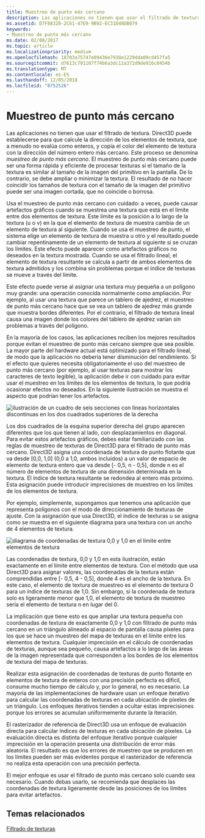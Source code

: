 ```yaml
---
title: Muestreo de punto más cercano
description: Las aplicaciones no tienen que usar el filtrado de textura.
ms.assetid: D7F88320-2C61-47E9-9B92-EC31D48DB079
keywords:
- Muestreo de punto más cercano
ms.date: 02/08/2017
ms.topic: article
ms.localizationpriority: medium
ms.openlocfilehash: 18703a75747e09436e7938e1229dda09cd457fa5
ms.sourcegitcommit: d7613c791107f74b6a3dc12a372d9de916c0454b
ms.translationtype: MT
ms.contentlocale: es-ES
ms.lasthandoff: 12/05/2018
ms.locfileid: "8752526"
---
```

# <a name="span-iddirect3dconceptsnearest-pointsamplingspannearest-point-sampling"></a><span id="direct3dconcepts.nearest-point_sampling"></span>Muestreo de punto más cercano


Las aplicaciones no tienen que usar el filtrado de textura. Direct3D puede establecerse para que calcule la dirección de los elementos de textura, que a menudo no evalúa como enteros, y copia el color del elemento de textura con la dirección del número entero más cercano. Este proceso se denomina *muestreo de punto más cercano*. El muestreo de punto más cercano puede ser una forma rápida y eficiente de procesar texturas si el tamaño de la textura es similar al tamaño de la imagen del primitivo en la pantalla. De lo contrario, se debe ampliar o minimizar la textura. El resultado de no hacer coincidir los tamaños de textura con el tamaño de la imagen del primitivo puede ser una imagen cortada, que no coincide o borrosa.

Usa el muestreo de punto más cercano con cuidado: a veces, puede causar artefactos gráficos cuando se muestrea una textura que está en el límite entre dos elementos de textura. Este límite es la posición a lo largo de la textura (u o v) en la que el elemento de textura de muestra cambia de un elemento de textura al siguiente. Cuando se usa el muestreo de punto, el sistema elige un elemento de textura de muestra u otro y el resultado puede cambiar repentinamente de un elemento de textura al siguiente si se cruzan los límites. Este efecto puede aparecer como artefactos gráficos no deseados en la textura mostrada. Cuando se usa el filtrado lineal, el elemento de textura resultante se calcula a partir de ambos elementos de textura admitidos y los combina sin problemas porque el índice de texturas se mueve a través del límite.

Este efecto puede verse al asignar una textura muy pequeña a un polígono muy grande: una operación conocida normalmente como ampliación. Por ejemplo, al usar una textura que parece un tablero de ajedrez, el muestreo de punto más cercano hace que se vea un tablero de ajedrez más grande que muestra bordes diferentes. Por el contrario, el filtrado de textura lineal causa una imagen donde los colores del tablero de ajedrez varían sin problemas a través del polígono.

En la mayoría de los casos, las aplicaciones reciben los mejores resultados porque evitan el muestreo de punto más cercano siempre que sea posible. La mayor parte del hardware actual está optimizado para el filtrado lineal, de modo que la aplicación no debería tener disminución del rendimiento. Si el efecto que quieres necesita obligatoriamente el uso del muestreo de punto más cercano (por ejemplo, al usar texturas para mostrar los caracteres de texto legible), la aplicación debe ir con cuidado para evitar usar el muestreo en los límites de los elementos de textura, lo que podría ocasionar efectos no deseados. En la siguiente ilustración se muestra el aspecto que podrían tener los artefactos.

![ilustración de un cuadro de seis secciones con líneas horizontales discontinuas en los dos cuadrados superiores de la derecha](images/ptrtfct.png)

Los dos cuadrados de la esquina superior derecha del grupo aparecen diferentes que los que tienen al lado, con desplazamientos en diagonal. Para evitar estos artefactos gráficos, debes estar familiarizado con las reglas de muestreo de texturas de Direct3D para el filtrado de punto más cercano. Direct3D asigna una coordenada de textura de punto flotante que va desde \[0,0, 1,0\] (0,0 a 1,0, ambos incluidos) a un valor de espacio de elemento de textura entero que va desde \[- 0,5, n - 0,5\], donde n es el número de elementos de textura de una dimensión determinada en la textura. El índice de textura resultante se redondea al entero más próximo. Esta asignación puede introducir imprecisiones de muestreo en los límites de los elementos de textura.

Por ejemplo, simplemente, supongamos que tenemos una aplicación que representa polígonos con el modo de direccionamiento de texturas de ajuste. Con la asignación que usa Direct3D, el índice de texturas u se asigna como se muestra en el siguiente diagrama para una textura con un ancho de 4 elementos de textura.

![diagrama de coordenadas de textura 0,0 y 1,0 en el límite entre elementos de textura](images/ptsmpprb.png)

Las coordenadas de textura, 0,0 y 1,0 en esta ilustración, están exactamente en el límite entre elementos de textura. Con el método que usa Direct3D para asignar valores, las coordenadas de la textura están comprendidas entre \[- 0,5, 4 - 0,5\], donde 4 es el ancho de la textura. En este caso, el elemento de textura de muestreo es el elemento de textura 0 para un índice de texturas de 1,0. Sin embargo, si la coordenada de textura solo es ligeramente menor que 1,0, el elemento de textura de muestreo sería el elemento de textura n en lugar del 0.

La implicación que tiene esto es que ampliar una textura pequeña con coordenadas de textura de exactamente 0,0 y 1,0 con filtrado de punto más cercano en un triángulo alineado al espacio de pantalla causa píxeles para los que se hace un muestreo del mapa de texturas en el límite entre los elementos de textura. Cualquier imprecisión en el cálculo de coordenadas de texturas, aunque sea pequeño, causa artefactos a lo largo de las áreas de la imagen representada que corresponden a los bordes de los elementos de textura del mapa de texturas.

Realizar esta asignación de coordenadas de texturas de punto flotante en elementos de textura de enteros con una precisión perfecta es difícil, consume mucho tiempo de cálculo y, por lo general, no es necesario. La mayoría de las implementaciones de hardware usan un enfoque iterativo para calcular las coordenadas de texturas en cada ubicación de píxeles de un triángulo. Los enfoques iterativos tienden a ocultar estas imprecisiones porque los errores se acumulan uniformemente durante la iteración.

El rasterizador de referencia de Direct3D usa un enfoque de evaluación directa para calcular índices de texturas en cada ubicación de píxeles. La evaluación directa es distinta del enfoque iterativo porque cualquier imprecisión en la operación presenta una distribución de error más aleatoria. El resultado es que los errores de muestreo que se producen en los límites pueden ser más evidentes porque el rasterizador de referencia no realiza esta operación con una precisión perfecta.

El mejor enfoque es usar el filtrado de punto más cercano solo cuando sea necesario. Cuando debas usarlo, se recomienda que desplaces las coordenadas de textura ligeramente desde las posiciones de los límites para evitar artefactos.

## <a name="span-idrelated-topicsspanrelated-topics"></a><span id="related-topics"></span>Temas relacionados


[Filtrado de texturas](texture-filtering.md)

 

 




